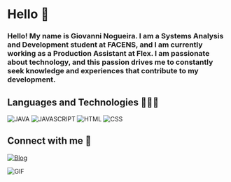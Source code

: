 # Hello 👋

### Hello! My name is Giovanni Nogueira. I am a Systems Analysis and Development student at FACENS, and I am currently working as a Production Assistant at Flex. I am passionate about technology, and this passion drives me to constantly seek knowledge and experiences that contribute to my development. 

## **Languages ​​and Technologies** 👨🏻‍💻
![JAVA](https://img.shields.io/badge/JAVA-eb8007?style=for-the-badge&logo=Java&logoColor=red) ![JAVASCRIPT](https://img.shields.io/badge/JavaScript-f7ef00?style=for-the-badge&logo=JavaScript&logoColor=black) ![HTML](https://img.shields.io/badge/HTML-f05000?style=for-the-badge&logo=HTML5&logoColor=white) ![CSS](https://img.shields.io/badge/CSS-0378ff?logo=css3&logoColor=white&style=for-the-badge)


## **Connect with me** 📱

[![Blog](https://img.shields.io/badge/LinkedIn-0077B5?style=for-the-badge&logo=linkedin&logoColor=white)](https://www.linkedin.com/in/giovanni-nogueira-870b6b21a/)

![GIF](https://i.pinimg.com/originals/69/e6/f6/69e6f674d4ab40834c31493d21d9560c.gif)

<br>



<!--

<p align="center">
  <img src="https://github-readme-stats-git-masterrstaa-rickstaa.vercel.app/api/top-langs/?username=giovanninog&layout=compact&bg_color=000&border_color=952fde&title_color=952fde&text_color=FFF">
</p>



<p align="center">
<img src= "https://streak-stats.demolab.com/?user=SEUUSERNAME&theme=bear&background=000&border=30A3DC&dates=FFF)](https://git.io/streak-stats)">
</p>





**giovanninog/giovanninog** is a ✨ _special_ ✨ repository because its `README.md` (this file) appears on your GitHub profile.

Here are some ideas to get you started:

- 🔭 I’m currently working on ...
- 🌱 I’m currently learning ...
- 👯 I’m looking to collaborate on ...
- 🤔 I’m looking for help with ...
- 💬 Ask me about ...
- 📫 How to reach me: ...
- 😄 Pronouns: ...
- ⚡ Fun fact: ...
-->
